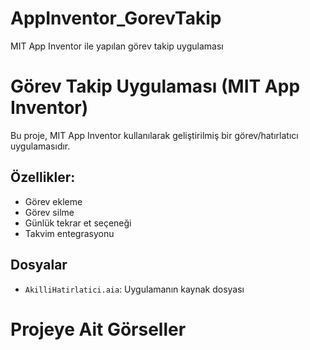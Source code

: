 # AppInventor_GorevTakip
MIT App Inventor ile yapılan görev takip uygulaması


# Görev Takip Uygulaması (MIT App Inventor)

Bu proje, MIT App Inventor kullanılarak geliştirilmiş bir görev/hatırlatıcı uygulamasıdır.

## Özellikler:
- Görev ekleme
- Görev silme
- Günlük tekrar et seçeneği
- Takvim entegrasyonu

## Dosyalar
- `AkilliHatirlatici.aia`: Uygulamanın kaynak dosyası

# Projeye Ait Görseller
